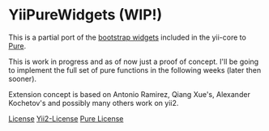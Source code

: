 **YiiPureWidgets** (WIP!)
===

This is a partial port of the [bootstrap widgets](https://github.com/yiisoft/yii2/tree/master/framework/yii/bootstrap) included in the yii-core to [Pure](http://purecss.io/).

This is work in progress and as of now just a proof of concept. I'll be going to implement the full set of pure functions in the following weeks (later then sooner).

Extension concept is based on Antonio Ramirez, Qiang Xue's, Alexander Kochetov's and possibly many others work on yii2.





[License](license.md)
[Yii2-License](https://github.com/yiisoft/yii2/blob/master/framework/LICENSE.md) [Pure License](https://github.com/yui/pure/blob/master/LICENSE.md)